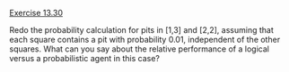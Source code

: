 [Exercise 13.30](ex_30/)

Redo the probability calculation for pits in \[1,3\] and \[2,2\],
assuming that each square contains a pit with probability 0.01,
independent of the other squares. What can you say about the relative
performance of a logical versus a probabilistic agent in this case?
